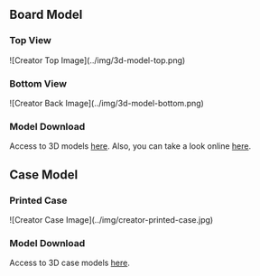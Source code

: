 ## Board Model
<h3 style="padding-top:0;">Top View</h3>
![Creator Top Image](../img/3d-model-top.png)

<h3 style="padding-top:0;">Bottom View</h3>
![Creator Back Image](../img/3d-model-bottom.png)

<h3 style="padding-top:0;">Model Download</h3>
Access to 3D models <a href="https://github.com/matrix-io/matrixio-models/tree/master/matrix-creator" target="_blank">here</a>. Also, you can take a look online 
<a href="http://a360.co/2peDKGe" target="_blank">here</a>.

## Case Model
<h3 style="padding-top:0;">Printed Case</h3>
![Creator Case Image](../img/creator-printed-case.jpg)

<h3 style="padding-top:0;">Model Download</h3>
Access to 3D case models <a href="https://github.com/matrix-io/MATRIX-Creator-Case" target="_blank">here</a>.



